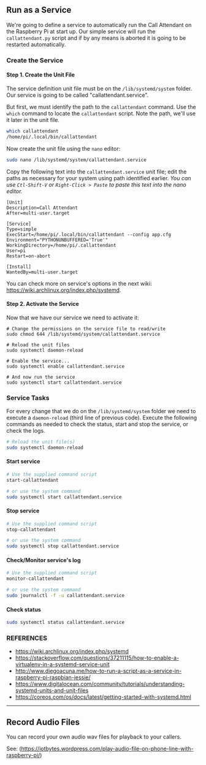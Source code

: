 ## Run as a Service
We're going to define a service to automatically run the Call Attendant on the Raspberry Pi at start up. Our simple service will run the `callattendant.py` script and if by any means is aborted it is going to be restarted automatically. 

### Create the Service

####  Step 1. Create the Unit File
The service definition unit file must be on the `/lib/systemd/system` folder. Our service is going to be called "callattendant.service".

But first, we must identify the path to the `callattendant` command. Use the `which` command to locate the `callattendant` script. Note the path, we'll use it later in the unit file.
```bash
which callattendant
/home/pi/.local/bin/callattendant
```

Now create the unit file using the `nano` editor:
```bash
sudo nano /lib/systemd/system/callattendant.service
```

Copy the following text into the `callattendant.service` unit file; edit the paths as necessary for your system using path identified earlier. _You can use `Ctl-Shift-V` or `Right-Click > Paste` to paste this text into the nano editor._
```text
[Unit]
Description=Call Attendant
After=multi-user.target

[Service]
Type=simple
ExecStart=/home/pi/.local/bin/callattendant --config app.cfg
Environment="PYTHONUNBUFFERED='True'"
WorkingDirectory=/home/pi/.callattendant
User=pi
Restart=on-abort

[Install]
WantedBy=multi-user.target
```

You can check more on service's options in the next wiki: https://wiki.archlinux.org/index.php/systemd.

#### Step 2. Activate the Service
Now that we have our service we need to activate it:

```Shell
# Change the permissions on the service file to read/write
sudo chmod 644 /lib/systemd/system/callattendant.service

# Reload the unit files
sudo systemctl daemon-reload

# Enable the service...
sudo systemctl enable callattendant.service

# And now run the service
sudo systemctl start callattendant.service
```

### Service Tasks
For every change that we do on the `/lib/systemd/system` folder we need to execute a `daemon-reload` (third line of previous code). Execute the following commands as needed to check the status, start and stop the service, or check the logs.
```bash
# Reload the unit file(s)
sudo systemctl daemon-reload
```

#### Start service
```bash
# Use the supplied command script
start-callattendant

# or use the system command
sudo systemctl start callattendant.service
```


#### Stop service
```bash
# Use the supplied command script
stop-callattendant

# or use the system command
sudo systemctl stop callattendant.service
```

#### Check/Monitor service's log
```bash
# Use the supplied command script
monitor-callattendant

# or use the system command
sudo journalctl -f -u callattendant.service
```

#### Check status
```bash
sudo systemctl status callattendant.service
```

### REFERENCES
- https://wiki.archlinux.org/index.php/systemd
- https://stackoverflow.com/questions/37211115/how-to-enable-a-virtualenv-in-a-systemd-service-unit
- http://www.diegoacuna.me/how-to-run-a-script-as-a-service-in-raspberry-pi-raspbian-jessie/
- https://www.digitalocean.com/community/tutorials/understanding-systemd-units-and-unit-files
- https://coreos.com/os/docs/latest/getting-started-with-systemd.html

***
## Record Audio Files
You can record your own audio wav files for playback to your callers.

See: (https://iotbytes.wordpress.com/play-audio-file-on-phone-line-with-raspberry-pi/)
